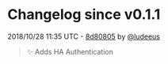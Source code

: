 # Changelog since v0.1.1

2018/10/28 11:35 UTC - [8d80805](https://github.com/hassio-addons/addon-mqtt/commit/8d808055a2cde5f24edc7229a43f3fd146649498) by [@ludeeus](https://github.com/ludeeus)
> ✨ Adds HA Authentication 


